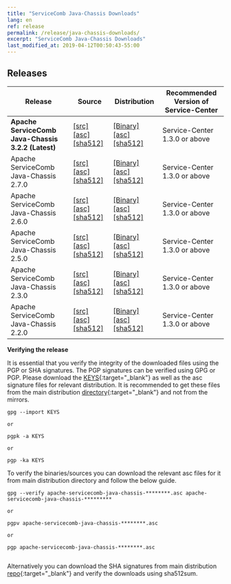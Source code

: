 ```yaml
---
title: "ServiceComb Java-Chassis Downloads"
lang: en
ref: release
permalink: /release/java-chassis-downloads/
excerpt: "ServiceComb Java-Chassis Downloads"
last_modified_at: 2019-04-12T00:50:43-55:00
---
```


## Releases

| Release                                            |         Source            |           Distribution         |           Recommended Version of Service-Center         |
|----------------------------------------------------| --------------------------------- | --------------------------------- | --------------------------------- |
| **Apache ServiceComb Java-Chassis 3.2.2 (Latest)** |[[src]][src_3_2_2] [[asc]][src_asc_3_2_2] [[sha512]][src_sha512_3_2_2]|[[Binary]][bin_3_2_2] [[asc]][bin_asc_3_2_2] [[sha512]][bin_sha512_3_2_2]|Service-Center 1.3.0 or above|
| Apache ServiceComb Java-Chassis 2.7.0              |[[src]][src_2_7_0] [[asc]][src_asc_2_7_0] [[sha512]][src_sha512_2_7_0]|[[Binary]][bin_2_7_0] [[asc]][bin_asc_2_7_0] [[sha512]][bin_sha512_2_7_0]|Service-Center 1.3.0 or above|
| Apache ServiceComb Java-Chassis 2.6.0              |[[src]][src_2_6_0] [[asc]][src_asc_2_6_0] [[sha512]][src_sha512_2_6_0]|[[Binary]][bin_2_6_0] [[asc]][bin_asc_2_6_0] [[sha512]][bin_sha512_2_6_0]|Service-Center 1.3.0 or above||
| Apache ServiceComb Java-Chassis 2.5.0              |[[src]][src_2_5_0] [[asc]][src_asc_2_5_0] [[sha512]][src_sha512_2_5_0]|[[Binary]][bin_2_5_0] [[asc]][bin_asc_2_5_0] [[sha512]][bin_sha512_2_5_0]|Service-Center 1.3.0 or above|
| Apache ServiceComb Java-Chassis 2.3.0              |[[src]][src_2_3_0] [[asc]][src_asc_2_3_0] [[sha512]][src_sha512_2_3_0]|[[Binary]][bin_2_3_0] [[asc]][bin_asc_2_3_0] [[sha512]][bin_sha512_2_3_0]|Service-Center 1.3.0 or above|
| Apache ServiceComb Java-Chassis 2.2.0              |[[src]][src_2_2_0] [[asc]][src_asc_2_2_0] [[sha512]][src_sha512_2_2_0]|[[Binary]][bin_2_2_0] [[asc]][bin_asc_2_2_0] [[sha512]][bin_sha512_2_2_0]|Service-Center 1.3.0 or above|

[src_3_2_2]: https://dlcdn.apache.org/servicecomb/servicecomb-java-chassis/3.2.2/apache-servicecomb-java-chassis-distribution-3.2.2-src.zip
[src_asc_3_2_2]: https://www.apache.org/dist/servicecomb/servicecomb-java-chassis/3.2.2/apache-servicecomb-java-chassis-distribution-3.2.2-src.zip.asc
[src_sha512_3_2_2]: https://www.apache.org/dist/servicecomb/servicecomb-java-chassis/3.2.2/apache-servicecomb-java-chassis-distribution-3.2.2-src.zip.sha512
[bin_3_2_2]: https://dlcdn.apache.org/servicecomb/servicecomb-java-chassis/3.2.2/apache-servicecomb-java-chassis-distribution-3.2.2-bin.zip
[bin_asc_3_2_2]: https://www.apache.org/dist/servicecomb/servicecomb-java-chassis/3.2.2/apache-servicecomb-java-chassis-distribution-3.2.2-bin.zip.asc
[bin_sha512_3_2_2]: https://www.apache.org/dist/servicecomb/servicecomb-java-chassis/3.2.2/apache-servicecomb-java-chassis-distribution-3.2.2-bin.zip.sha512

[src_2_7_0]: https://dlcdn.apache.org/servicecomb/servicecomb-java-chassis/2.7.0/apache-servicecomb-java-chassis-distribution-2.7.0-src.zip
[src_asc_2_7_0]: https://www.apache.org/dist/servicecomb/servicecomb-java-chassis/2.7.0/apache-servicecomb-java-chassis-distribution-2.7.0-src.zip.asc
[src_sha512_2_7_0]: https://www.apache.org/dist/servicecomb/servicecomb-java-chassis/2.7.0/apache-servicecomb-java-chassis-distribution-2.7.0-src.zip.sha512
[bin_2_7_0]: https://dlcdn.apache.org/servicecomb/servicecomb-java-chassis/2.7.0/apache-servicecomb-java-chassis-distribution-2.7.0-bin.zip
[bin_asc_2_7_0]: https://www.apache.org/dist/servicecomb/servicecomb-java-chassis/2.7.0/apache-servicecomb-java-chassis-distribution-2.7.0-bin.zip.asc
[bin_sha512_2_7_0]: https://www.apache.org/dist/servicecomb/servicecomb-java-chassis/2.7.0/apache-servicecomb-java-chassis-distribution-2.7.0-bin.zip.sha512

[src_2_6_0]: https://archive.apache.org/dist/servicecomb/servicecomb-java-chassis/2.6.0/apache-servicecomb-java-chassis-distribution-2.6.0-src.zip
[src_asc_2_6_0]: https://archive.apache.org/dist/servicecomb/servicecomb-java-chassis/2.6.0/apache-servicecomb-java-chassis-distribution-2.6.0-src.zip.asc
[src_sha512_2_6_0]: https://archive.apache.org/dist/servicecomb/servicecomb-java-chassis/2.6.0/apache-servicecomb-java-chassis-distribution-2.6.0-src.zip.sha512
[bin_2_6_0]: https://archive.apache.org/dist/servicecomb/servicecomb-java-chassis/2.6.0/apache-servicecomb-java-chassis-distribution-2.6.0-bin.zip
[bin_asc_2_6_0]: https://archive.apache.org/dist/servicecomb/servicecomb-java-chassis/2.6.0/apache-servicecomb-java-chassis-distribution-2.6.0-bin.zip.asc
[bin_sha512_2_6_0]: https://archive.apache.org/dist/servicecomb/servicecomb-java-chassis/2.6.0/apache-servicecomb-java-chassis-distribution-2.6.0-bin.zip.sha512

[src_2_5_0]: https://archive.apache.org/dist/servicecomb/servicecomb-java-chassis/2.5.0/apache-servicecomb-java-chassis-distribution-2.5.0-src.zip
[src_asc_2_5_0]: https://archive.apache.org/dist/servicecomb/servicecomb-java-chassis/2.5.0/apache-servicecomb-java-chassis-distribution-2.5.0-src.zip.asc
[src_sha512_2_5_0]: https://archive.apache.org/dist/servicecomb/servicecomb-java-chassis/2.5.0/apache-servicecomb-java-chassis-distribution-2.5.0-src.zip.sha512
[bin_2_5_0]: https://archive.apache.org/dist/servicecomb/servicecomb-java-chassis/2.5.0/apache-servicecomb-java-chassis-distribution-2.5.0-bin.zip
[bin_asc_2_5_0]: https://archive.apache.org/dist/servicecomb/servicecomb-java-chassis/2.5.0/apache-servicecomb-java-chassis-distribution-2.5.0-bin.zip.asc
[bin_sha512_2_5_0]: https://archive.apache.org/dist/servicecomb/servicecomb-java-chassis/2.5.0/apache-servicecomb-java-chassis-distribution-2.5.0-bin.zip.sha512

[src_2_3_0]: https://archive.apache.org/dist/servicecomb/servicecomb-java-chassis/2.3.0/apache-servicecomb-java-chassis-distribution-2.3.0-src.zip
[src_asc_2_3_0]: https://archive.apache.org/dist/servicecomb/servicecomb-java-chassis/2.3.0/apache-servicecomb-java-chassis-distribution-2.3.0-src.zip.asc
[src_sha512_2_3_0]: https://archive.apache.org/dist/servicecomb/servicecomb-java-chassis/2.3.0/apache-servicecomb-java-chassis-distribution-2.3.0-src.zip.sha512
[bin_2_3_0]: https://archive.apache.org/dist/servicecomb/servicecomb-java-chassis/2.3.0/apache-servicecomb-java-chassis-distribution-2.3.0-bin.zip
[bin_asc_2_3_0]: https://archive.apache.org/dist/servicecomb/servicecomb-java-chassis/2.3.0/apache-servicecomb-java-chassis-distribution-2.3.0-bin.zip.asc
[bin_sha512_2_3_0]: https://archive.apache.org/dist/servicecomb/servicecomb-java-chassis/2.3.0/apache-servicecomb-java-chassis-distribution-2.3.0-bin.zip.sha512

[src_2_2_0]: https://archive.apache.org/dist/servicecomb/servicecomb-java-chassis/2.2.0/apache-servicecomb-java-chassis-distribution-2.2.0-src.zip
[src_asc_2_2_0]: https://archive.apache.org/dist/servicecomb/servicecomb-java-chassis/2.2.0/apache-servicecomb-java-chassis-distribution-2.2.0-src.zip.asc
[src_sha512_2_2_0]: https://archive.apache.org/dist/servicecomb/servicecomb-java-chassis/2.2.0/apache-servicecomb-java-chassis-distribution-2.2.0-src.zip.sha512
[bin_2_2_0]: https://archive.apache.org/dist/servicecomb/servicecomb-java-chassis/2.2.0/apache-servicecomb-java-chassis-distribution-2.2.0-bin.zip
[bin_asc_2_2_0]: https://archive.apache.org/dist/servicecomb/servicecomb-java-chassis/2.2.0/apache-servicecomb-java-chassis-distribution-2.2.0-bin.zip.asc
[bin_sha512_2_2_0]: https://archive.apache.org/dist/servicecomb/servicecomb-java-chassis/2.2.0/apache-servicecomb-java-chassis-distribution-2.2.0-bin.zip.sha512


**Verifying the release**

It is essential that you verify the integrity of the downloaded files using the PGP or SHA signatures.
 The PGP signatures can  be verified using GPG or PGP.
 Please download the [KEYS](https://www.apache.org/dist/servicecomb/KEYS){:target="_blank"} as well as the asc signature files for relevant distribution. It is recommended to get these files from the main distribution [directory](https://www.apache.org/dist/servicecomb/servicecomb-java-chassis/){:target="_blank"} and not from the mirrors.
 ```
 gpg --import KEYS

 or

 pgpk -a KEYS

 or

 pgp -ka KEYS

```

To verify the binaries/sources you can download the relevant asc files for it from main distribution directory and follow the below guide.

```
gpg --verify apache-servicecomb-java-chassis-********.asc apache-servicecomb-java-chassis-*********

or

pgpv apache-servicecomb-java-chassis-********.asc

or

pgp apache-servicecomb-java-chassis-********.asc


```

Alternatively you can download the SHA signatures from main distribution [repo](https://www.apache.org/dist/servicecomb/servicecomb-java-chassis/){:target="_blank"} and verify the downloads using sha512sum.
